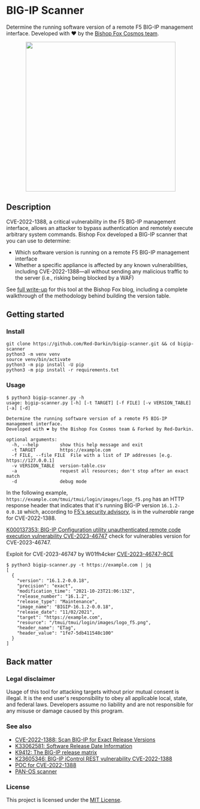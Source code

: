 # BIG-IP Scanner

Determine the running software version of a remote F5 BIG-IP management interface. Developed with ❤️ by the [Bishop Fox Cosmos team](https://bishopfox.com/platform).

<div align="center">
    <img src="https://s3.us-east-2.amazonaws.com/s3.bishopfox.com/prod-1437/Images/channels/blog/tiles/Bishop-Fox-BIG-IP-scanner-tool-F.png" width="400px" />
</div>


## Description

CVE-2022-1388, a critical vulnerability in the F5 BIG-IP management interface, allows an attacker to bypass authentication and remotely execute arbitrary system commands. Bishop Fox developed a BIG-IP scanner that you can use to determine:
- Which software version is running on a remote F5 BIG-IP management interface
- Whether a specific appliance is affected by any known vulnerabilities, including CVE-2022-1388—all without sending any malicious traffic to the server (i.e., risking being blocked by a WAF)

See [full write-up](https://bishopfox.com/blog/big-ip-scanner-cve-2022-1388) for this tool at the Bishop Fox blog, including a complete walkthrough of the methodology behind building the version table.

## Getting started

### Install

```
git clone https://github.com/Red-Darkin/bigip-scanner.git && cd bigip-scanner
python3 -m venv venv
source venv/bin/activate
python3 -m pip install -U pip
python3 -m pip install -r requirements.txt
```

### Usage

```
$ python3 bigip-scanner.py -h
usage: bigip-scanner.py [-h] [-t TARGET] [-f FILE] [-v VERSION_TABLE] [-a] [-d]

Determine the running software version of a remote F5 BIG-IP management interface.
Developed with ❤ by the Bishop Fox Cosmos team & Forked by Red-Darkin.

optional arguments:
  -h, --help        show this help message and exit
  -t TARGET         https://example.com
  -f FILE, --file FILE  File with a list of IP addresses [e.g. https://127.0.0.1]
  -v VERSION_TABLE  version-table.csv
  -a                request all resources; don't stop after an exact match
  -d                debug mode
```

In the following example, `https://example.com/tmui/tmui/login/images/logo_f5.png` has an HTTP response header that indicates that it's running BIG-IP version `16.1.2-0.0.18` which, according to [F5's security advisory](https://support.f5.com/csp/article/K23605346), is in the _vulnerable_ range for CVE-2022-1388.

[K000137353: BIG-IP Configuration utility unauthenticated remote code execution vulnerability CVE-2023-46747](https://my.f5.com/manage/s/article/K000137353) check for vulnerables version for CVE-2023-46747.

Exploit for CVE-2023-46747 by W01fh4cker [CVE-2023-46747-RCE](https://github.com/W01fh4cker/CVE-2023-46747-RCE)

```
$ python3 bigip-scanner.py -t https://example.com | jq
[
  {
    "version": "16.1.2-0.0.18",
    "precision": "exact",
    "modification_time": "2021-10-23T21:06:13Z",
    "release_number": "16.1.2",
    "release_type": "Maintenance",
    "image_name": "BIGIP-16.1.2-0.0.18",
    "release_date": "11/02/2021",
    "target": "https://example.com",
    "resource": "/tmui/tmui/login/images/logo_f5.png",
    "header_name": "ETag",
    "header_value": "1fe7-5db411548c100"
  }
]
```

## Back matter

### Legal disclaimer

Usage of this tool for attacking targets without prior mutual consent is illegal. It is the end user's responsibility to obey all applicable local, state, and federal laws. Developers assume no liability and are not responsible for any misuse or damage caused by this program.

### See also

- [CVE-2022-1388: Scan BIG-IP for Exact Release Versions](https://bishopfox.com/blog/big-ip-scanner-cve-2022-1388)
- [K33062581: Software Release Date Information](https://support.f5.com/csp/article/K33062581)
- [K9412: The BIG-IP release matrix](https://support.f5.com/csp/article/K9412)
- [K23605346: BIG-IP iControl REST vulnerability CVE-2022-1388](https://support.f5.com/csp/article/K23605346)
- [POC for CVE-2022-1388](https://github.com/horizon3ai/CVE-2022-1388)
- [PAN-OS scanner](https://github.com/noperator/panos-scanner)

### License

This project is licensed under the [MIT License](LICENSE.md).
